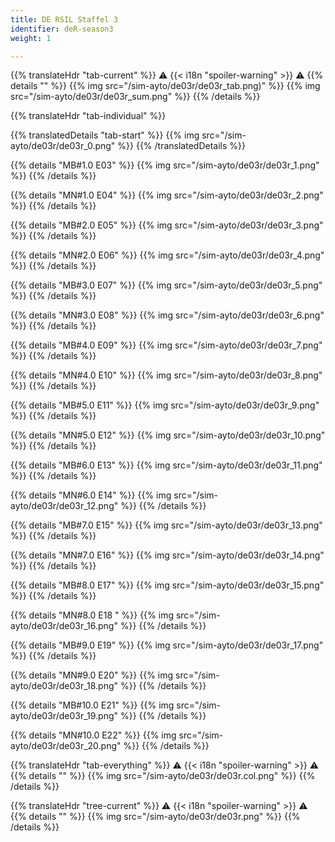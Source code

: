 ```yaml
---
title: DE RSIL Staffel 3
identifier: deR-season3
weight: 1

---
```


{{% translateHdr "tab-current" %}}
:warning: {{< i18n "spoiler-warning" >}} :warning:
{{% details "" %}}
{{% img src="/sim-ayto/de03r/de03r_tab.png)" %}}
{{% img src="/sim-ayto/de03r/de03r_sum.png" %}}
{{% /details %}}

{{% translateHdr "tab-individual" %}}

{{% translatedDetails "tab-start" %}}
{{% img src="/sim-ayto/de03r/de03r_0.png" %}}
{{% /translatedDetails %}}

{{% details "MB#1.0 E03" %}}
{{% img src="/sim-ayto/de03r/de03r_1.png" %}}
{{% /details %}}

{{% details "MN#1.0 E04" %}}
{{% img src="/sim-ayto/de03r/de03r_2.png" %}}
{{% /details %}}

{{% details "MB#2.0 E05" %}}
{{% img src="/sim-ayto/de03r/de03r_3.png" %}}
{{% /details %}}

{{% details "MN#2.0 E06" %}}
{{% img src="/sim-ayto/de03r/de03r_4.png" %}}
{{% /details %}}

{{% details "MB#3.0 E07" %}}
{{% img src="/sim-ayto/de03r/de03r_5.png" %}}
{{% /details %}}

{{% details "MN#3.0 E08" %}}
{{% img src="/sim-ayto/de03r/de03r_6.png" %}}
{{% /details %}}

{{% details "MB#4.0 E09" %}}
{{% img src="/sim-ayto/de03r/de03r_7.png" %}}
{{% /details %}}

{{% details "MN#4.0 E10" %}}
{{% img src="/sim-ayto/de03r/de03r_8.png" %}}
{{% /details %}}

{{% details "MB#5.0 E11" %}}
{{% img src="/sim-ayto/de03r/de03r_9.png" %}}
{{% /details %}}

{{% details "MN#5.0 E12" %}}
{{% img src="/sim-ayto/de03r/de03r_10.png" %}}
{{% /details %}}

{{% details "MB#6.0 E13" %}}
{{% img src="/sim-ayto/de03r/de03r_11.png" %}}
{{% /details %}}

{{% details "MN#6.0 E14" %}}
{{% img src="/sim-ayto/de03r/de03r_12.png" %}}
{{% /details %}}

{{% details "MB#7.0 E15" %}}
{{% img src="/sim-ayto/de03r/de03r_13.png" %}}
{{% /details %}}

{{% details "MN#7.0 E16" %}}
{{% img src="/sim-ayto/de03r/de03r_14.png" %}}
{{% /details %}}

{{% details "MB#8.0 E17" %}}
{{% img src="/sim-ayto/de03r/de03r_15.png" %}}
{{% /details %}}

{{% details "MN#8.0 E18 " %}}
{{% img src="/sim-ayto/de03r/de03r_16.png" %}}
{{% /details %}}

{{% details "MB#9.0 E19" %}}
{{% img src="/sim-ayto/de03r/de03r_17.png" %}}
{{% /details %}}

{{% details "MN#9.0 E20" %}}
{{% img src="/sim-ayto/de03r/de03r_18.png" %}}
{{% /details %}}

{{% details "MB#10.0 E21" %}}
{{% img src="/sim-ayto/de03r/de03r_19.png" %}}
{{% /details %}}

{{% details "MN#10.0 E22" %}}
{{% img src="/sim-ayto/de03r/de03r_20.png" %}}
{{% /details %}}

{{% translateHdr "tab-everything" %}}
:warning: {{< i18n "spoiler-warning" >}} :warning:
{{% details "" %}}
{{% img src="/sim-ayto/de03r/de03r.col.png" %}}
{{% /details %}}

{{% translateHdr "tree-current" %}}
:warning: {{< i18n "spoiler-warning" >}} :warning:
{{% details "" %}}
{{% img src="/sim-ayto/de03r/de03r.png" %}}
{{% /details %}}
